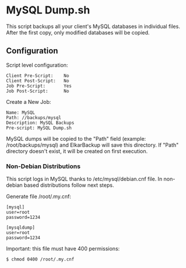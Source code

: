 # MySQL Dump.sh

This script backups all your client's MySQL databases in individual files. After the first copy, only modified databases will be copied.

## Configuration

Script level configuration:

```
Client Pre-Script:    No
Client Post-Script:   No
Job Pre-Script:       Yes
Job Post-Script:      No
```

Create a New Job:

```
Name: MySQL
Path: //backups/mysql
Description: MySQL Backups
Pre-script: MySQL Dump.sh
```

MySQL dumps will be copied to the "Path" field (example: /root/backups/mysql) and ElkarBackup will save this directory. If "Path" directory doesn't exist, it will be created on first execution.

### Non-Debian Distributions

This script logs in MySQL thanks to /etc/mysql/debian.cnf file. In non-debian based distributions follow next steps.

Generate file /root/.my.cnf:

```
[mysql]
user=root
password=1234

[mysqldump]
user=root
password=1234
```

Important: this file must have 400 permissions:

```
$ chmod 0400 /root/.my.cnf
```
